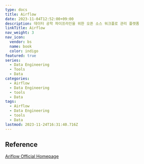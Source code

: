 ```yaml
---
type: docs
title: Airflow
date: 2023-11-04T12:52:00+09:00
description: 데이터 공학 파이프라인을 위한 오픈 소스 워크플로 관리 플랫폼
linkTitle: Airflow
nav_weight: 3
nav_icon:
  vendor: bs
  name: book
  color: indigo
featured: true
series:
  - Data Engineering
  - Tools
  - Data
categories:
  - Airflow
  - Data Engineering
  - tools
  - Data
tags:
  - Airflow
  - Data Engineering
  - tools
  - Data
lastmod: 2023-11-24T16:31:40.716Z
---
```


## Reference

[Ariflow Official Homepage](https://airflow.apache.org/)
